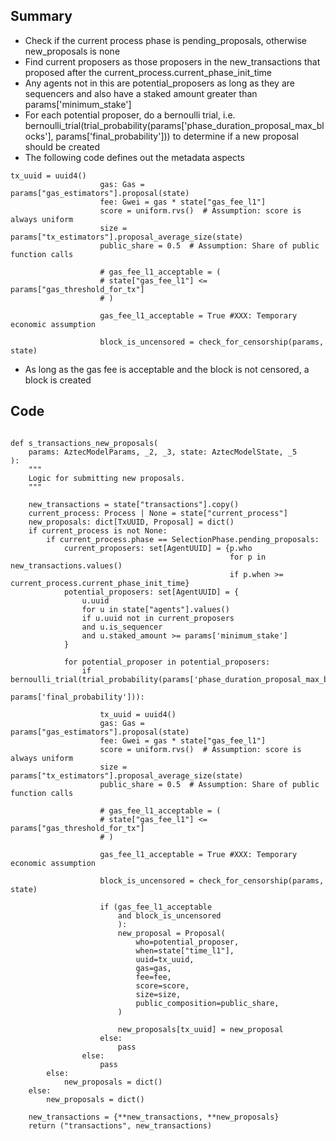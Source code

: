## Summary
- Check if the current process phase is pending_proposals, otherwise new_proposals is none
- Find current proposers as those proposers in the new_transactions that proposed after the current_process.current_phase_init_time
- Any agents not in this are potential_proposers as long as they are sequencers and also have a staked amount greater than params['minimum_stake']
- For each potential proposer, do a bernoulli trial, i.e. bernoulli_trial(trial_probability(params['phase_duration_proposal_max_blocks'],
                                                     params['final_probability']))
	to determine if a new proposal should be created
- The following code defines out the metadata aspects
```
tx_uuid = uuid4()
                    gas: Gas = params["gas_estimators"].proposal(state)
                    fee: Gwei = gas * state["gas_fee_l1"]
                    score = uniform.rvs()  # Assumption: score is always uniform
                    size = params["tx_estimators"].proposal_average_size(state)
                    public_share = 0.5  # Assumption: Share of public function calls 

                    # gas_fee_l1_acceptable = (
                    # state["gas_fee_l1"] <= params["gas_threshold_for_tx"]
                    # )

                    gas_fee_l1_acceptable = True #XXX: Temporary economic assumption

                    block_is_uncensored = check_for_censorship(params, state)
```
- As long as the gas fee is acceptable and the block is not censored, a block is created
## Code

<pre lang="python"><code>
def s_transactions_new_proposals(
    params: AztecModelParams, _2, _3, state: AztecModelState, _5
):
    """
    Logic for submitting new proposals.
    """

    new_transactions = state["transactions"].copy()
    current_process: Process | None = state["current_process"]
    new_proposals: dict[TxUUID, Proposal] = dict()
    if current_process is not None:
        if current_process.phase == SelectionPhase.pending_proposals:
            current_proposers: set[AgentUUID] = {p.who
                                                 for p in new_transactions.values()
                                                 if p.when >= current_process.current_phase_init_time}
            potential_proposers: set[AgentUUID] = {
                u.uuid
                for u in state["agents"].values()
                if u.uuid not in current_proposers
                and u.is_sequencer
                and u.staked_amount >= params['minimum_stake']
            }

            for potential_proposer in potential_proposers:
                if bernoulli_trial(trial_probability(params['phase_duration_proposal_max_blocks'],
                                                     params['final_probability'])):

                    tx_uuid = uuid4()
                    gas: Gas = params["gas_estimators"].proposal(state)
                    fee: Gwei = gas * state["gas_fee_l1"]
                    score = uniform.rvs()  # Assumption: score is always uniform
                    size = params["tx_estimators"].proposal_average_size(state)
                    public_share = 0.5  # Assumption: Share of public function calls 

                    # gas_fee_l1_acceptable = (
                    # state["gas_fee_l1"] <= params["gas_threshold_for_tx"]
                    # )

                    gas_fee_l1_acceptable = True #XXX: Temporary economic assumption

                    block_is_uncensored = check_for_censorship(params, state)

                    if (gas_fee_l1_acceptable
                        and block_is_uncensored
                        ):
                        new_proposal = Proposal(
                            who=potential_proposer,
                            when=state["time_l1"],
                            uuid=tx_uuid,
                            gas=gas,
                            fee=fee,
                            score=score,
                            size=size,
                            public_composition=public_share,
                        )

                        new_proposals[tx_uuid] = new_proposal
                    else:
                        pass
                else:
                    pass
        else:
            new_proposals = dict()
    else:
        new_proposals = dict()

    new_transactions = {**new_transactions, **new_proposals}
    return ("transactions", new_transactions)
</code></pre>
